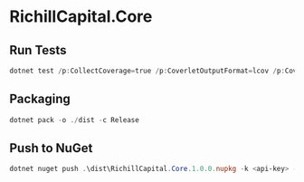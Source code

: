 # RichillCapital.Core

## Run Tests

```powershell
dotnet test /p:CollectCoverage=true /p:CoverletOutputFormat=lcov /p:CoverletOutput=../../coverage/lcov.info -- MSTest.Parallelize.Workers=5
```

## Packaging

```powershell
dotnet pack -o ./dist -c Release
```

## Push to NuGet

```powershell
dotnet nuget push .\dist\RichillCapital.Core.1.0.0.nupkg -k <api-key> -s https://api.nuget.org/v3/index.json
```